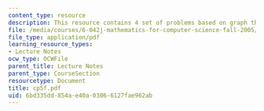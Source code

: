 ```yaml
---
content_type: resource
description: This resource contains 4 set of problems based on graph theory IV.
file: /media/courses/6-042j-mathematics-for-computer-science-fall-2005/6bd335dd854ae40a03066127fae962ab_cp5f.pdf
file_type: application/pdf
learning_resource_types:
- Lecture Notes
ocw_type: OCWFile
parent_title: Lecture Notes
parent_type: CourseSection
resourcetype: Document
title: cp5f.pdf
uid: 6bd335dd-854a-e40a-0306-6127fae962ab
---
```


